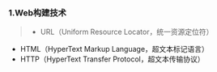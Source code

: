 ### 1.Web构建技术
> * URL（Uniform Resource Locator，统一资源定位符）
* HTML（HyperText Markup Language，超文本标记语言）
* HTTP（HyperText Transfer Protocol，超文本传输协议）